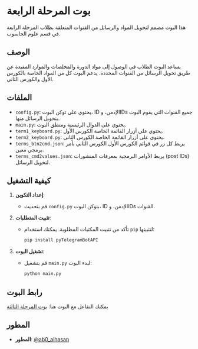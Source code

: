 # بوت المرحلة الرابعة

هذا البوت مصمم لتحويل المواد والرسائل من القنوات المتعلقة بطلاب المرحلة الرابعة في قسم علوم الحاسوب.

## الوصف

يساعد البوت الطلاب في الوصول إلى مواد الدورة والمخلصات والموارد المفيدة عن طريق تحويل الرسائل من القنوات المحددة. يدعم البوت كل من المواد الخاصة بالكورس الأول والكورس الثاني.

## الملفات

- `config.py`: يحتوي على توكن البوت، ID الإدمن، وIDs جميع القنوات التي يقوم البوت بتحويل الرسائل منها.
- `main.py`: يحتوي على الدوال الرئيسية ومنطق البوت.
- `term1_keyboard.py`: يحتوي على أزرار القائمة الخاصة الكورس الأول.
- `term2_keyboard.py`: يحتوي على أزرار القائمة الخاصة الكورس الثاني.
- `terms_btn2cmd.json`: يربط كل زر في قوائم الكورس الأول الكورس الثاني بأمر برمجي معين.
- `terms_cmd2values.json`: يربط الأوامر البرمجية بمعرفات المنشورات (post IDs) لتحويل الرسائل.

## كيفية التشغيل

1. **إعداد التكوين**:
   - قم بتحديث `config.py` بتوكن البوت، ID الإدمن، وIDs القنوات.

2. **تثبيت المتطلبات**:
   - تأكد من تثبيت المكتبات المطلوبة. يمكنك استخدام `pip` لتثبيتها:
     ```bash
     pip install pyTelegramBotAPI
     ```

3. **تشغيل البوت**:
   - قم بتشغيل `main.py` لبدء البوت:
     ```bash
     python main.py
     ```

## رابط البوت

يمكنك التفاعل مع البوت هنا: [بوت المرحلة الثالثة](https://t.me/cs_stg4_bot)

## المطور

- **المطور**: [@ab0_alhasan](https://linktr.ee/ab0.alhasan)
